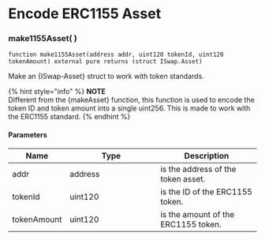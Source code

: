# Encode ERC1155 Asset

### make1155Asset( )

```solidity
function make1155Asset(address addr, uint120 tokenId, uint120 tokenAmount) external pure returns (struct ISwap.Asset)
```

Make an {ISwap-Asset} struct to work with token standards.

{% hint style="info" %}
**NOTE**\
Different from the {makeAsset} function, this function is used to encode the token ID and token amount into a single uint256. This is made to work with the ERC1155 standard.
{% endhint %}

#### Parameters

<table><thead><tr><th>Name</th><th width="168">Type</th><th>Description</th></tr></thead><tbody><tr><td>addr</td><td>address</td><td>is the address of the token asset.</td></tr><tr><td>tokenId</td><td>uint120</td><td>is the ID of the ERC1155 token.</td></tr><tr><td>tokenAmount</td><td>uint120</td><td>is the amount of the ERC1155 token.</td></tr></tbody></table>
